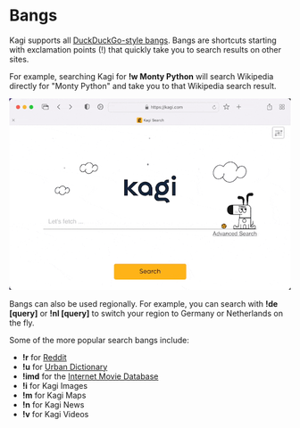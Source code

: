 # Bangs

Kagi supports all [DuckDuckGo-style bangs](https://duckduckgo.com/bang). Bangs are shortcuts starting with exclamation points (!) that quickly take you to search results on other sites.

For example, searching Kagi for **!w Monty Python** will search Wikipedia directly for "Monty Python" and take you to that Wikipedia search result.

<img src="media/bang.gif"  width="675" alt="Bang Example"><br />

Bangs can also be used regionally. For example, you can search with  **!de [query]** or **!nl [query]** to switch your region to Germany or Netherlands on the fly.

Some of the more popular search bangs include:

- **!r** for [Reddit](https://www.reddit.com)
- **!u** for [Urban Dictionary](https://www.urbandictionary.com)
- **!imd** for the [Internet Movie Database](https://www.imdb.com/)
- **!i** for Kagi Images
- **!m** for Kagi Maps
- **!n** for Kagi News
- **!v** for Kagi Videos

